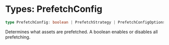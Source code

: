 # Types: PrefetchConfig

```ts
type PrefetchConfig: boolean | PrefetchStrategy | PrefetchConfigOptions;
```

Determines what assets are prefetched. A boolean enables or disables all prefetching.
